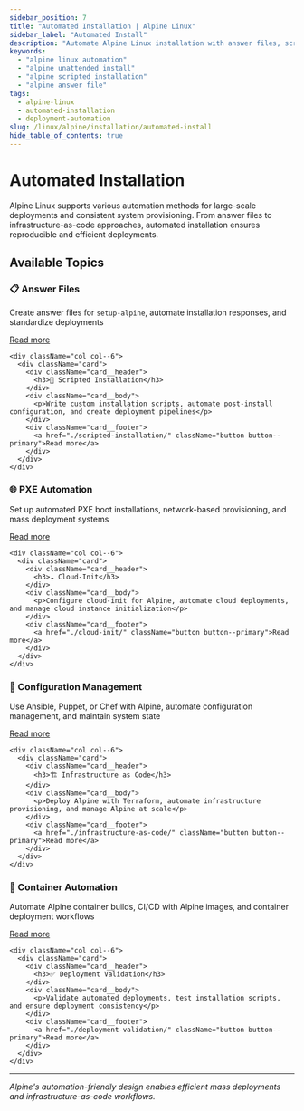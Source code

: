 ```yaml
---
sidebar_position: 7
title: "Automated Installation | Alpine Linux"
sidebar_label: "Automated Install"
description: "Automate Alpine Linux installation with answer files, scripted deployments, and unattended installation methods."
keywords:
  - "alpine linux automation"
  - "alpine unattended install"
  - "alpine scripted installation"
  - "alpine answer file"
tags:
  - alpine-linux
  - automated-installation
  - deployment-automation
slug: /linux/alpine/installation/automated-install
hide_table_of_contents: true
---
```


# Automated Installation

Alpine Linux supports various automation methods for large-scale deployments and consistent system provisioning. From answer files to infrastructure-as-code approaches, automated installation ensures reproducible and efficient deployments.

## Available Topics

<div className="container">
  <div className="row">
    <div className="col col--6">
      <div className="card">
        <div className="card__header">
          <h3>📋 Answer Files</h3>
        </div>
        <div className="card__body">
          <p>Create answer files for <code>setup-alpine</code>, automate installation responses, and standardize deployments</p>
        </div>
        <div className="card__footer">
          <a href="./answer-files/" className="button button--primary">Read more</a>
        </div>
      </div>
    </div>
    
    <div className="col col--6">
      <div className="card">
        <div className="card__header">
          <h3>🤖 Scripted Installation</h3>
        </div>
        <div className="card__body">
          <p>Write custom installation scripts, automate post-install configuration, and create deployment pipelines</p>
        </div>
        <div className="card__footer">
          <a href="./scripted-installation/" className="button button--primary">Read more</a>
        </div>
      </div>
    </div>
  </div>

  <div className="row">
    <div className="col col--6">
      <div className="card">
        <div className="card__header">
          <h3>🌐 PXE Automation</h3>
        </div>
        <div className="card__body">
          <p>Set up automated PXE boot installations, network-based provisioning, and mass deployment systems</p>
        </div>
        <div className="card__footer">
          <a href="./pxe-automation/" className="button button--primary">Read more</a>
        </div>
      </div>
    </div>
    
    <div className="col col--6">
      <div className="card">
        <div className="card__header">
          <h3>☁️ Cloud-Init</h3>
        </div>
        <div className="card__body">
          <p>Configure cloud-init for Alpine, automate cloud deployments, and manage cloud instance initialization</p>
        </div>
        <div className="card__footer">
          <a href="./cloud-init/" className="button button--primary">Read more</a>
        </div>
      </div>
    </div>
  </div>

  <div className="row">
    <div className="col col--6">
      <div className="card">
        <div className="card__header">
          <h3>🔧 Configuration Management</h3>
        </div>
        <div className="card__body">
          <p>Use Ansible, Puppet, or Chef with Alpine, automate configuration management, and maintain system state</p>
        </div>
        <div className="card__footer">
          <a href="./configuration-management/" className="button button--primary">Read more</a>
        </div>
      </div>
    </div>
    
    <div className="col col--6">
      <div className="card">
        <div className="card__header">
          <h3>🏗️ Infrastructure as Code</h3>
        </div>
        <div className="card__body">
          <p>Deploy Alpine with Terraform, automate infrastructure provisioning, and manage Alpine at scale</p>
        </div>
        <div className="card__footer">
          <a href="./infrastructure-as-code/" className="button button--primary">Read more</a>
        </div>
      </div>
    </div>
  </div>

  <div className="row">
    <div className="col col--6">
      <div className="card">
        <div className="card__header">
          <h3>🐳 Container Automation</h3>
        </div>
        <div className="card__body">
          <p>Automate Alpine container builds, CI/CD with Alpine images, and container deployment workflows</p>
        </div>
        <div className="card__footer">
          <a href="./container-automation/" className="button button--primary">Read more</a>
        </div>
      </div>
    </div>
    
    <div className="col col--6">
      <div className="card">
        <div className="card__header">
          <h3>✅ Deployment Validation</h3>
        </div>
        <div className="card__body">
          <p>Validate automated deployments, test installation scripts, and ensure deployment consistency</p>
        </div>
        <div className="card__footer">
          <a href="./deployment-validation/" className="button button--primary">Read more</a>
        </div>
      </div>
    </div>
  </div>
</div>

---

*Alpine's automation-friendly design enables efficient mass deployments and infrastructure-as-code workflows.*